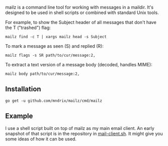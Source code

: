 mailz is a command line tool for working with messages in a maildir.
It's designed to be used in shell scripts or combined with standard
Unix tools.

For example, to show the Subject header of all messages that don't
have the T ("trashed") flag:

    mailz find -c T | xargs mailz head -s Subject

To mark a message as seen (S) and replied (R):

    mailz flags -s SR path/to/cur/message:2,

To extract a text version of a message body (decoded, handles MIME):

    mailz body path/to/cur/message:2,

## Installation

    go get -u github.com/mndrix/mailz/cmd/mailz

## Example

I use a shell script built on top of mailz as my main email client.
An early snapshot of that script is in the repository in
[mail-client.sh](examples/mail-client.sh).  It might give you some
ideas of how it can be used.
